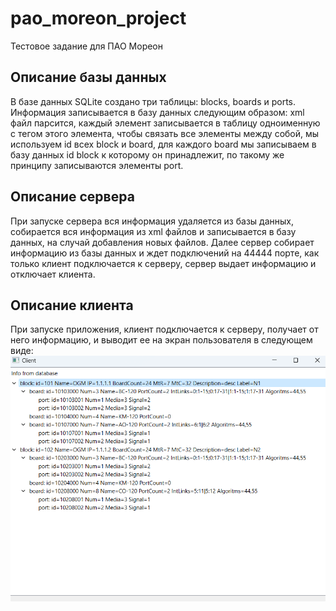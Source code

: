 # pao_moreon_project
Тестовое задание для ПАО Мореон
## Описание базы данных
В базе данных SQLite создано три таблицы: blocks, boards и ports. Информация записывается в базу данных следующим образом: xml файл парсится, каждый элемент записывается в таблицу одноименную с тегом этого элемента, чтобы связать все элементы между собой, мы используем id всех block и board, для каждого board мы записываем в базу данных id block к которому он принадлежит, по такому же принципу записываются элементы port.
## Описание сервера
При запуске сервера вся информация удаляется из базы данных, собирается вся информация из xml файлов и записывается в базу данных, на случай добавления новых файлов. Далее сервер собирает информацию из базы данных и ждет подключений на 44444 порте, как только клиент подключается к серверу, сервер выдает информацию и отключает клиента.
## Описание клиента
При запуске приложения, клиент подключается к серверу, получает от него информацию, и выводит ее на экран пользователя в
следующем виде:
![client_result_window](/client/picture.png)

